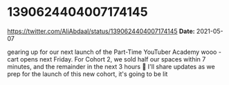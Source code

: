 # 1390624404007174145
https://twitter.com/AliAbdaal/status/1390624404007174145
**Date:** 2021-05-07

gearing up for our next launch of the Part-Time YouTuber Academy wooo - cart opens next Friday. For Cohort 2, we sold half our spaces within 7 minutes, and the remainder in the next 3 hours 🤯 I'll share updates as we prep for the launch of this new cohort, it's going to be lit
